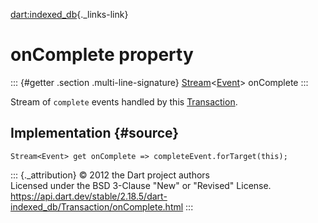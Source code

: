 [dart:indexed\_db](../../dart-indexed_db/dart-indexed_db-library){._links-link}

onComplete property
===================

::: {#getter .section .multi-line-signature}
[Stream](../../dart-async/stream-class)\<[Event](../../dart-html/event-class)\>
onComplete
:::

Stream of `complete` events handled by this
[Transaction](../transaction-class).

Implementation {#source}
--------------

``` {.language-dart data-language="dart"}
Stream<Event> get onComplete => completeEvent.forTarget(this);
```

::: {._attribution}
© 2012 the Dart project authors\
Licensed under the BSD 3-Clause \"New\" or \"Revised\" License.\
<https://api.dart.dev/stable/2.18.5/dart-indexed_db/Transaction/onComplete.html>
:::

